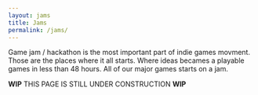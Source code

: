 ```yaml
---
layout: jams
title: Jams
permalink: /jams/
---
```


Game jam / hackathon is the most important part of indie games movment. Those are the places where it all starts. Where ideas becames a playable games in less than 48 hours. All of our major games starts on a jam.

**WIP** THIS PAGE IS STILL UNDER CONSTRUCTION **WIP**